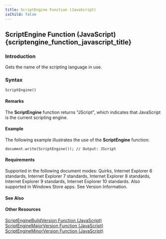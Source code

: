 ```yaml
---
title: ScriptEngine Function (JavaScript)
isChild: false
---
```


## ScriptEngine Function (JavaScript) {scriptengine_function_javascript_title}

### Introduction 

 Gets the name of the scripting language in use.

### Syntax 

```
ScriptEngine()
```

#### Remarks 

<div id="languageReferenceRemarksSection" class="section" name="collapseableSection" style="">
  <p xmlns:util="util">
    The <b>ScriptEngine</b> function returns "JScript", which indicates that JavaScript is the current scripting engine.
  </p>
</div>

#### Example 

<p xmlns:util="util">
  The following example illustrates the use of the <b>ScriptEngine</b> function:
</p>

```
document.write(ScriptEngine()); // Output: JScript
```

#### Requirements 

<div id="requirementsTitleSection" class="section" name="collapseableSection" style="">
  <p xmlns:util="util"></p>
  <p>
    Supported in the following document modes: Quirks, Internet Explorer 6 standards, Internet Explorer 7 standards, Internet Explorer 8 standards, Internet Explorer 9 standards, Internet Explorer 10
    standards. Also supported in Windows Store apps. See Version Information.
  </p>
</div>

#### See Also 

<div id="seeAlsoSection" class="section" name="collapseableSection" style="">
  <h4 class="subHeading">
    Other Resources
  </h4>
  <div class="seeAlsoStyle">
    <span sdata="link" xmlns:util="util"><a href="7e255030-b0a3-420b-9c96-bb3e93c9333f.htm">ScriptEngineBuildVersion Function (JavaScript)</a></span>
  </div>
  <div class="seeAlsoStyle">
    <span sdata="link" xmlns:util="util"><a href="3e251bce-1e14-4cb5-b79f-53845d1920fd.htm">ScriptEngineMajorVersion Function (JavaScript)</a></span>
  </div>
  <div class="seeAlsoStyle">
    <span sdata="link" xmlns:util="util"><a href="caa506a5-e61d-4b2a-8b83-83d56a2f26cd.htm">ScriptEngineMinorVersion Function (JavaScript)</a></span>
  </div>
</div>


